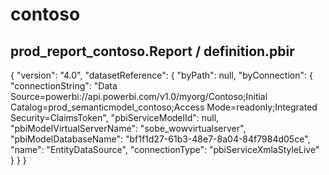 # contoso
## prod_report_contoso.Report / definition.pbir
{
  "version": "4.0",
  "datasetReference": {
    "byPath": null,
    "byConnection": {
      "connectionString": "Data Source=powerbi://api.powerbi.com/v1.0/myorg/Contoso;Initial Catalog=prod_semanticmodel_contoso;Access Mode=readonly;Integrated Security=ClaimsToken",
      "pbiServiceModelId": null,
      "pbiModelVirtualServerName": "sobe_wowvirtualserver",
      "pbiModelDatabaseName": "bf1f1d27-61b3-48e7-8a04-84f7984d05ce",
      "name": "EntityDataSource",
      "connectionType": "pbiServiceXmlaStyleLive"
    }
  }
}
